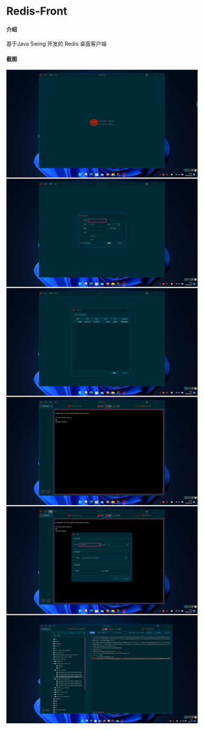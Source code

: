 # Redis-Front

#### 介绍
基于Java Swing 开发的 Redis 桌面客户端
#### 截图
<img src="screenshot/img.png">
<img src="screenshot/img_1.png">
<img src="screenshot/img_2.png">
<img src="screenshot/img_3.png">
<img src="screenshot/img_4.png">
<img src="screenshot/img_6.png">


